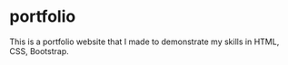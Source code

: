 # portfolio
This is a portfolio website that I made to demonstrate my skills in HTML, CSS, Bootstrap.
